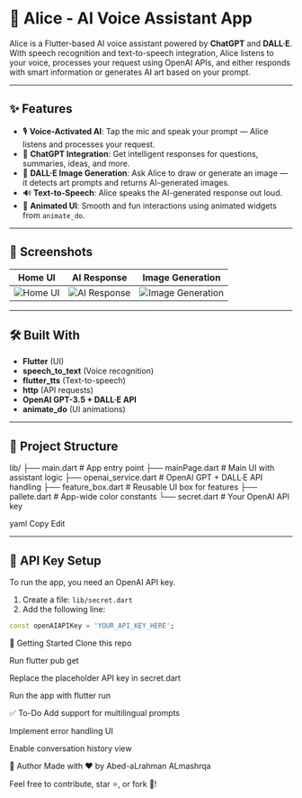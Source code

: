 # 🤖 Alice - AI Voice Assistant App

Alice is a Flutter-based AI voice assistant powered by **ChatGPT** and **DALL·E**. With speech recognition and text-to-speech integration, Alice listens to your voice, processes your request using OpenAI APIs, and either responds with smart information or generates AI art based on your prompt.

---

## ✨ Features

- 🎙️ **Voice-Activated AI**: Tap the mic and speak your prompt — Alice listens and processes your request.  
- 💬 **ChatGPT Integration**: Get intelligent responses for questions, summaries, ideas, and more.  
- 🎨 **DALL·E Image Generation**: Ask Alice to draw or generate an image — it detects art prompts and returns AI-generated images.  
- 🔊 **Text-to-Speech**: Alice speaks the AI-generated response out loud.  
- 🎉 **Animated UI**: Smooth and fun interactions using animated widgets from `animate_do`.  

---

## 📸 Screenshots

| Home UI | AI Response | Image Generation |
|--------|--------------|------------------|
| ![Home UI](\assets\screenshots\mainPage.png) | ![AI Response](assets/screenshots/response.png) | ![Image Generation](assets/screenshots/generatedImage.png) |

---

## 🛠️ Built With

- **Flutter** (UI)  
- **speech_to_text** (Voice recognition)  
- **flutter_tts** (Text-to-speech)  
- **http** (API requests)  
- **OpenAI GPT-3.5 + DALL·E API**  
- **animate_do** (UI animations)  

---

## 📁 Project Structure

lib/
├── main.dart # App entry point
├── mainPage.dart # Main UI with assistant logic
├── openai_service.dart # OpenAI GPT + DALL·E API handling
├── feature_box.dart # Reusable UI box for features
├── pallete.dart # App-wide color constants
└── secret.dart # Your OpenAI API key

yaml
Copy
Edit

---

## 🔐 API Key Setup

To run the app, you need an OpenAI API key.

1. Create a file: `lib/secret.dart`  
2. Add the following line:

```dart
const openAIAPIKey = 'YOUR_API_KEY_HERE';
```
🚀 Getting Started
Clone this repo

Run flutter pub get

Replace the placeholder API key in secret.dart

Run the app with flutter run

✅ To-Do
Add support for multilingual prompts

Implement error handling UI

Enable conversation history view

🙌 Author
Made with ❤️ by Abed-aLrahman ALmashrqa

Feel free to contribute, star ⭐, or fork 🍴!

